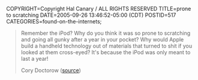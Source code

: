 COPYRIGHT=Copyright Hal Canary / ALL RIGHTS RESERVED
TITLE=prone to scratching
DATE=2005-09-26 13:46:52-05:00 (CDT)
POSTID=517
CATEGORIES=found-on-the-internets;

> Remember the iPod? Why do you think it was so prone to scratching and going all gunky after a year in your pocket? Why would Apple build a handheld technology out of materials that turned to shit if you looked at them cross-eyed? It's because the iPod was only meant to last a year!
> 
> Cory Doctorow ([source](http://www.salon.com/tech/feature/2005/09/26/themepunks_3/))

